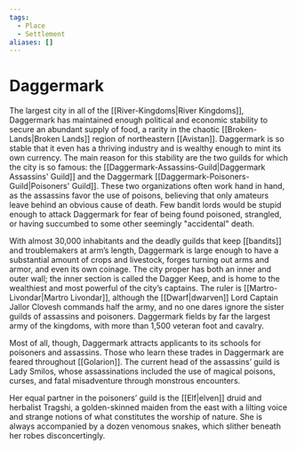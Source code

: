 ```yaml
---
tags:
  - Place
  - Settlement
aliases: []
---
```

# Daggermark
The largest city in all of the [[River-Kingdoms|River Kingdoms]], Daggermark has maintained enough political and economic stability to secure an abundant supply of food, a rarity in the chaotic [[Broken-Lands|Broken Lands]] region of northeastern [[Avistan]]. Daggermark is so stable that it even has a thriving industry and is wealthy enough to mint its own currency. The main reason for this stability are the two guilds for which the city is so famous: the [[Daggermark-Assassins-Guild|Daggermark Assassins' Guild]] and the Daggermark [[Daggermark-Poisoners-Guild|Poisoners' Guild]]. These two organizations often work hand in hand, as the assassins favor the use of poisons, believing that only amateurs leave behind an obvious cause of death. Few bandit lords would be stupid enough to attack Daggermark for fear of being found poisoned, strangled, or having succumbed to some other seemingly "accidental" death.

With almost 30,000 inhabitants and the deadly guilds that keep [[bandits]] and troublemakers at arm’s length, Daggermark is large enough to have a substantial amount of crops and livestock, forges turning out arms and armor, and even its own coinage. The city proper has both an inner and outer wall; the inner section is called the Dagger Keep, and is home to the wealthiest and most powerful of the city’s captains. The ruler is [[Martro-Livondar|Martro Livondar]], although the [[Dwarf|dwarven]] Lord Captain Jallor Clovesh commands half the army, and no one dares ignore the sister guilds of assassins and poisoners. Daggermark fields by far the largest army of the kingdoms, with more than 1,500 veteran foot and cavalry.

Most of all, though, Daggermark attracts applicants to its schools for poisoners and assassins. Those who learn these trades in Daggermark are feared throughout [[Golarion]]. The current head of the assassins’ guild is Lady Smilos, whose assassinations included the use of magical poisons, curses, and fatal misadventure through monstrous encounters.

Her equal partner in the poisoners’ guild is the [[Elf|elven]] druid and herbalist Tragshi, a golden-skinned maiden from the east with a lilting voice and strange notions of what constitutes the worship of nature. She is always accompanied by a dozen venomous snakes, which slither beneath her robes disconcertingly.